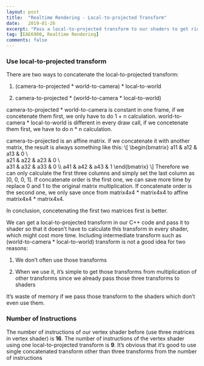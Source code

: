 ```yaml
---
layout: post
title:  "Realtime Rendering - Local-to-projected Transform"
date:   2019-01-26
excerpt: "Pass a local-to-projected transform to our shaders to get rid of the multiplication of three transforms "
tag: [EAE6900, Realtime Rendering]
comments: false
---
```

 
### Use local-to-projected transform

There are two ways to concatenate the local-to-projected transform:

1. (camera-to-projected * world-to-camera) * local-to-world

2. camera-to-projected * (world-to-camera * local-to-world)

camera-to-projected * world-to-camera is constant in one frame, if we concetenate them first, we only have to do 1 + n calculation. world-to-camera * local-to-world is different in every draw call, if we concetenate them first, we have to do n * n calculation.

camera-to-projected is an affine matrix. if we concatenate it with another matrix, the result is always something like this:
    \\[ \begin{bmatrix} a11 & a12 & a13 & 0 \\\
    a21 & a22 & a23 & 0 \\\
    a31 & a32 & a33 & 0 \\\ 
    a41 & a42 & a43 & 1 
    \end{bmatrix} \\]
Therefore we can only calculate the first three columns and simply set the last column as [0, 0, 0, 1]. If concatenate order is the first one, we can save more time by replace 0 and 1 to the original matrix multiplication. If concatenate order is the second one, we only save once from matrix4x4 * matrix4x4 to affine matrix4x4 * matrix4x4. 

In conclusion, concetenating the first two matrices first is better.
 
We can get a local-to-projected transform in our C++ code and pass it to shader so that it doesn’t have to calculate this transform in every shader, which might cost more time. Including intermediate transform such as (world-to-camera * local-to-world) transform is not a good idea for two reasons:

1.	We don’t often use those transforms

2.	When we use it, it’s simple to get those transforms from multiplication of other transforms since we already pass those three transforms to shaders

It’s waste of memory if we pass those transform to the shaders which don’t even use them.


### Number of Instructions

The number of instructions of our vertex shader before (use three matrices in vertex shader) is **16**. The number of instructions of the vertex shader using one local-to-projected transform is **9**. It’s obvious that it’s good to use single concatenated transform other than three transforms from the number of instructions 
